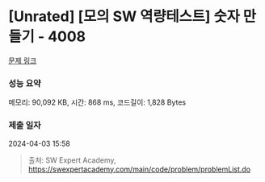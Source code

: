 # [Unrated] [모의 SW 역량테스트] 숫자 만들기 - 4008 

[문제 링크](https://swexpertacademy.com/main/code/problem/problemDetail.do?contestProbId=AWIeRZV6kBUDFAVH) 

### 성능 요약

메모리: 90,092 KB, 시간: 868 ms, 코드길이: 1,828 Bytes

### 제출 일자

2024-04-03 15:58



> 출처: SW Expert Academy, https://swexpertacademy.com/main/code/problem/problemList.do